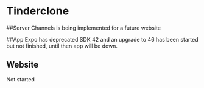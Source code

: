 # Tinderclone
##Server 
Channels is being implemented for a future website

##App 
Expo has deprecated SDK 42 and an upgrade to 46 has been started but not finished, until then app will be down. 

## Website 
Not started 
